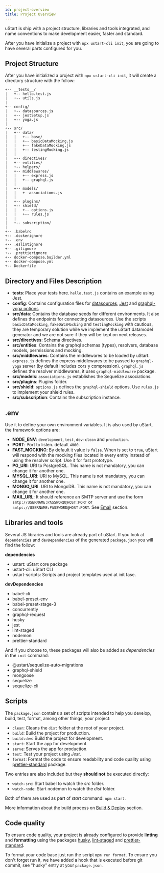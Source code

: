```yaml
---
id: project-overview
title: Project Overview
---
```


uStart is ship with a project structure, libraries and tools integrated, and name conventions to make development easier, faster and standard.

After you have initialize a project with `npx ustart-cli init`, you are going to have several parts configured for you.

## Project Structure

After you have initialized a project with `npx ustart-cli init`, it will create a directory structure with the follow:

```
+-- __tests__/
|   +-- hello.test.js
|   +-- utils.js
|
+-- config/
|   +-- datasources.js
|   +-- jestSetup.js
|   +-- yoga.js
|
+-- src/
|   +-- data/
|   |   +-- base/
|   |   +-- basicDataMocking.js
|   |   +-- fakeDataMocking.js
|   |   +-- testingMocking.js
|   |
|   +-- directives/
|   +-- entities/
|   +-- helpers/
|   +-- middlewares/
|   |   +-- express.js
|   |   +-- graphql.js
|   |
|   +-- models/
|   |   +--associations.js
|   |
|   +-- plugins/
|   +-- shield/
|   |   +-- options.js
|   |   +-- rules.js
|   |
|   +-- subscription/
|
+-- .babelrc
+-- .dockerignore
+-- .env
+-- .eslintignore
+-- .gitignore
+-- .prettierignore
+-- docker-compose.builder.yml
+-- docker-compose.yml
+-- Dockerfile
```

## Directory and Files Description

* **__tests__**: Place your tests here. `hello.test.js` contains an example using Jest.
* **config**: Contains configuration files for [datasources](datasources.md), [Jest](https://jestjs.io/docs/en/22.x/getting-started.html) and [graphql-yoga options](https://github.com/prisma/graphql-yoga#startoptions-options-callback-options-options--void----null-promisevoid)
* **src/data**: Contains the database seeds for different environments. It also defines the endpoints for connecting datasources. Use the scripts `basicDataMocking`, `fakeDataMocking` and `testingMocking` with cautious, they are temporary solution while we implement the uStart datamodel generator and we are not sure if they will be kept on next releases.
* **src/directives**: Schema directives.
* **src/entities**: Contains the graphql schemas (types), resolvers, database models, permissions and mocking.
* **src/middlewares**: Contains the middlewares to be loaded by uStart. `express.js` defines the express middlewares to be passed to `graphql-yoga` server (by default includes cors y compression). `graphql.js` defines the resolver middlewares, it uses `graphql-middleware` package.
* **src/models**: `associations.js` establishes the Sequelize associations.
* **src/plugins**: Plugins folder.
* **src/shield**: `options.js` defines the `graphql-shield` options. Use `rules.js` to implement your shield rules.
* **src/subscription**: Contains the subscription instance.


## .env

Use it to define your own environment variables. It is also used by uStart, the framework options are:

* **NODE_ENV**: `development`, `test`, `dev-clean` and `production`.
* **PORT**: Port to listen. default `4000`.
* **FAST_MOCKING**: By default it value is `false`. When is set to `true`, uStart will respond with the mocking files located in every entity instead of using the resolver script. Use it for fast prototype.
* **PG_URI**: URI to PostgreSQL. This name is not mandatory, you can change it for another one.
* **MYSQL_URI**: URI to MySQL. This name is not mandatory, you can change it for another one.
* **MONGO_URI**: URI to MongoDB. This name is not mandatory, you can change it for another one.
* **MAIL_URL**: It should reference an SMTP server and use the form `smtp://USERNAME:PASSWORD@HOST:PORT` or `smtps://USERNAME:PASSWORD@HOST:PORT`. See [Email](email.md) section.

## Libraries and tools

Several JS libraries and tools are already part of uStart. If you look at `dependencies` and `devDependencies` of the generated `package.json` you will find the follow:

**dependencies**

- ustart: uStart core package
- ustart-cli: uStart CLI
- ustart-scripts: Scripts and project templates used at init fase.

**devDependencies**

- babel-cli
- babel-preset-env
- babel-preset-stage-3
- concurrently
- graphql-request
- husky
- jest
- lint-staged
- nodemon
- prettier-standard

And if you choose to, these packages will also be added as *dependencies* in the `init` command:

- @ustart/sequelize-auto-migrations
- graphql-shield
- mongoose
- sequelize
- sequelize-cli

## Scripts

The `package.json` contains a set of scripts intended to help you develop, build, test, format, among other things, your project:

* `clean`: Cleans the `dist` folder at the root of your project.
* `build`: Build the project for production.
* `build:dev`: Build the project for development.
* `start`: Start the app for development.
* `serve`: Serves the app for production.
* `test`: Test your project using *Jest*.
* `format`: Format the code to ensure readability and code quality using [prettier-standard](https://github.com/sheerun/prettier-standard) package.

Two entries are also included but they **should not** be executed directly:

* `watch-src`: Start babel to watch the *src* folder.
* `watch-node`: Start nodemon to watch the *dist* folder.

Both of them are used as part of *start* command: `npm start`.

More information about the build process on [Build & Deploy](build-deploy.md) section.

## Code quality

To ensure code quality, your project is already configured to provide **linting** and **formatting** using the packages [husky](https://www.npmjs.com/package/husky), [lint-staged](https://www.npmjs.com/package/lint-staged) and [prettier-standard](https://github.com/sheerun/prettier-standard).

To format your code base just run the script `npm run format`. To ensure you don't forget run it, we have added a hook that is executed before git commit, see "husky" entry at your `package.json`.
